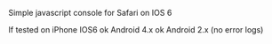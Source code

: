 Simple javascript console for Safari on IOS 6

If tested on
iPhone IOS6 ok
Android 4.x ok
Android 2.x (no error logs)
